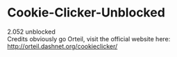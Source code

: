 # Cookie-Clicker-Unblocked
2.052 unblocked<br>
Credits obviously go Orteil, visit the official website here: http://orteil.dashnet.org/cookieclicker/
